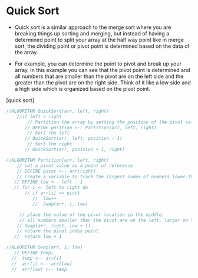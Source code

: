 # Quick Sort

- Quick sort is a similar approach to the merge sort where you are breaking things up 
sorting and merging, but instead of having a determined point to split your
array at the half way point like in merge sort, the dividing point or pivot point is 
determined based on the data of the array. 

- For example, you can determine the point to pivot and break up your array.
In this example you can see that the pivot point is determined and all numbers
that are smaller than the pivot are on the left side and the greater than the 
pivot are on the right side. Think of it like a low side and a high side which is 
organized based on the pivot point.

[quick sort]

````Java
//ALGORITHM QuickSort(arr, left, right)
    //if left < right
        // Partition the array by setting the position of the pivot value
       // DEFINE position <-- Partition(arr, left, right)
        // Sort the left
       // QuickSort(arr, left, position - 1)
        // Sort the right
       // QuickSort(arr, position + 1, right)

//ALGORITHM Partition(arr, left, right)
    // set a pivot value as a point of reference
    // DEFINE pivot <-- arr[right]
    // create a variable to track the largest index of numbers lower than the defined pivot
   // DEFINE low <-- left - 1
   // for i <- left to right do
       // if arr[i] <= pivot
          //  low++
          //  Swap(arr, i, low)

     // place the value of the pivot location in the middle.
     // all numbers smaller than the pivot are on the left, larger on the right.
    // Swap(arr, right, low + 1)
    // return the pivot index point
   //  return low + 1

//ALGORITHM Swap(arr, i, low)
   // DEFINE temp;
  //  temp <-- arr[i]
  //  arr[i] <-- arr[low]
  //  arr[low] <-- temp

````
